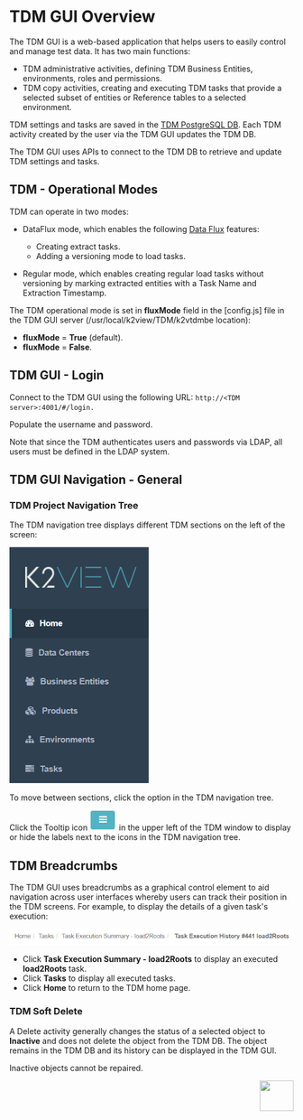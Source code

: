 # TDM GUI Overview

The TDM GUI is a web-based application that helps users to easily control and manage test data. It has two main functions:

- TDM administrative activities, defining TDM Business Entities, environments, roles and permissions.
- TDM copy activities, creating and executing TDM tasks that provide a selected subset of entities or Reference tables to a selected environment.

TDM settings and tasks are saved in the [TDM PostgreSQL DB](/articles/TDM/tdm_architecture/02_tdm_database.md). Each TDM activity created by the user via the TDM GUI updates the TDM DB. 

The TDM GUI uses APIs to connect to the TDM DB to retrieve and update TDM settings and tasks.

## TDM - Operational Modes

TDM can operate in two modes:

- DataFlux mode, which enables the following [Data Flux](/articles/TDM/tdm_overview/02_tdm_glossary.md#data-flux) features:
  - Creating extract tasks.
  - Adding a versioning mode to load tasks. 

- Regular mode, which enables creating regular load tasks without versioning by marking extracted entities with a Task Name and Extraction Timestamp.

The TDM operational mode is set in **fluxMode** field in the [config.js] file in the TDM GUI server (/usr/local/k2view/TDM/k2vtdmbe location):   

- **fluxMode** = **True** (default). 
- **fluxMode** = **False**.   

## TDM GUI - Login

Connect to the TDM GUI using the following URL: `http://<TDM server>:4001/#/login.`

Populate the username and password. 

Note that since the TDM authenticates users and passwords via LDAP, all users must be defined in the LDAP system. 

## TDM GUI Navigation - General

### TDM Project Navigation Tree

The TDM navigation tree displays different TDM sections on the left of the screen:

![tdm navigation](images/tdm_gui_navigation_pane.png)

                             

To move between sections, click the option in the TDM navigation tree.

Click the Tooltip icon ![tooltip](images/tdm_gui_tooltip_icon.png) in the upper left of the TDM window to display or hide the labels next to the icons in the TDM navigation tree. 

## TDM Breadcrumbs 

The TDM GUI uses breadcrumbs as a graphical control element to aid navigation across user interfaces whereby users can track their position in the TDM screens. For example, to display the details of a given task's execution: 

![breadcrumbs](images/breadcrumbs_example.png)

- Click **Task Execution Summary - load2Roots** to display an executed **load2Roots** task. 
- Click **Tasks** to display all executed tasks.
- Click **Home** to return to the TDM home page.

### TDM Soft Delete

A Delete activity generally changes the status of a selected object to **Inactive** and does not delete the object from the TDM DB. The object remains in the TDM DB and its history can be displayed in the TDM GUI.

Inactive objects cannot be repaired.

[<img align="right" width="60" height="54" src="/articles/images/Next.png">](02_tdm_gui_user_types.md)
